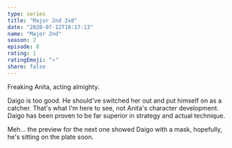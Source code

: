 ```yaml
---
type: series
title: "Major 2nd 2x8"
date: "2020-07-12T18:17:13"
name: "Major 2nd"
season: 2
episode: 8
rating: 1
ratingEmoji: "⭐️"
share: false
---
```


Freaking Anita, acting almighty.

Daigo is too good. He should've switched her out and put himself on as a catcher. That's what I'm here to see, not Anita's character development. Daigo has been proven to be far superior in strategy and actual technique.

Meh... the preview for the next one showed Daigo with a mask, hopefully, he's sitting on the plate soon.
